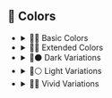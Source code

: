 ## 🎨 Colors

- <details><summary>🎨🔴 Basic Colors</summary>

    | Keyword        | Example      |
    | ------------- |:-------------:|
	|White| <img src="https://github.com/willwulfken/MidJourney-Styles-and-Keywords/blob/main/MidJourney%20Styles%20(sphere)/Colors/Basic_Colors/sphere_White.png?raw=true" width="256" /> |
	|Light-Gray| <img src="https://github.com/willwulfken/MidJourney-Styles-and-Keywords/blob/main/MidJourney%20Styles%20(sphere)/Colors/Basic_Colors/sphere_Light-Gray.png?raw=true" width="256" /> |
	|Gray| <img src="https://github.com/willwulfken/MidJourney-Styles-and-Keywords/blob/main/MidJourney%20Styles%20(sphere)/Colors/Basic_Colors/sphere_Gray.png?raw=true" width="256" /> |
	|Dark-Gray| <img src="https://github.com/willwulfken/MidJourney-Styles-and-Keywords/blob/main/MidJourney%20Styles%20(sphere)/Colors/Basic_Colors/sphere_Dark-Gray.png?raw=true" width="256" /> |
	|Black| <img src="https://github.com/willwulfken/MidJourney-Styles-and-Keywords/blob/main/MidJourney%20Styles%20(sphere)/Colors/Basic_Colors/sphere_Black.png?raw=true" width="256" /> |
	|Brown| <img src="https://github.com/willwulfken/MidJourney-Styles-and-Keywords/blob/main/MidJourney%20Styles%20(sphere)/Colors/Basic_Colors/sphere_Brown.png?raw=true" width="256" /> |
	|Maroon| <img src="https://github.com/willwulfken/MidJourney-Styles-and-Keywords/blob/main/MidJourney%20Styles%20(sphere)/Colors/Basic_Colors/sphere_Maroon.png?raw=true" width="256" /> |
	|Red| <img src="https://github.com/willwulfken/MidJourney-Styles-and-Keywords/blob/main/MidJourney%20Styles%20(sphere)/Colors/Basic_Colors/sphere_Red.png?raw=true" width="256" /> |
	|Orange| <img src="https://github.com/willwulfken/MidJourney-Styles-and-Keywords/blob/main/MidJourney%20Styles%20(sphere)/Colors/Basic_Colors/sphere_Orange.png?raw=true" width="256" /> |
	|Yellow| <img src="https://github.com/willwulfken/MidJourney-Styles-and-Keywords/blob/main/MidJourney%20Styles%20(sphere)/Colors/Basic_Colors/sphere_Yellow.png?raw=true" width="256" /> |
	|Lime| <img src="https://github.com/willwulfken/MidJourney-Styles-and-Keywords/blob/main/MidJourney%20Styles%20(sphere)/Colors/Basic_Colors/sphere_Lime.png?raw=true" width="256" /> |
	|Green| <img src="https://github.com/willwulfken/MidJourney-Styles-and-Keywords/blob/main/MidJourney%20Styles%20(sphere)/Colors/Basic_Colors/sphere_Green.png?raw=true" width="256" /> |
	|Cyan| <img src="https://github.com/willwulfken/MidJourney-Styles-and-Keywords/blob/main/MidJourney%20Styles%20(sphere)/Colors/Basic_Colors/sphere_Cyan.png?raw=true" width="256" /> |
	|Teal| <img src="https://github.com/willwulfken/MidJourney-Styles-and-Keywords/blob/main/MidJourney%20Styles%20(sphere)/Colors/Basic_Colors/sphere_Teal.png?raw=true" width="256" /> |
	|Blue| <img src="https://github.com/willwulfken/MidJourney-Styles-and-Keywords/blob/main/MidJourney%20Styles%20(sphere)/Colors/Basic_Colors/sphere_Blue.png?raw=true" width="256" /> |
	|Indigo| <img src="https://github.com/willwulfken/MidJourney-Styles-and-Keywords/blob/main/MidJourney%20Styles%20(sphere)/Colors/Basic_Colors/sphere_Indigo.png?raw=true" width="256" /> |
	|Purple| <img src="https://github.com/willwulfken/MidJourney-Styles-and-Keywords/blob/main/MidJourney%20Styles%20(sphere)/Colors/Basic_Colors/sphere_Purple.png?raw=true" width="256" /> |
	|Violet| <img src="https://github.com/willwulfken/MidJourney-Styles-and-Keywords/blob/main/MidJourney%20Styles%20(sphere)/Colors/Basic_Colors/sphere_Violet.png?raw=true" width="256" /> |
	|Fuchsia| <img src="https://github.com/willwulfken/MidJourney-Styles-and-Keywords/blob/main/MidJourney%20Styles%20(sphere)/Colors/Basic_Colors/sphere_Fuchsia.png?raw=true" width="256" /> |
	|Magenta| <img src="https://github.com/willwulfken/MidJourney-Styles-and-Keywords/blob/main/MidJourney%20Styles%20(sphere)/Colors/Basic_Colors/sphere_Magenta.png?raw=true" width="256" /> |
	|Pink| <img src="https://github.com/willwulfken/MidJourney-Styles-and-Keywords/blob/main/MidJourney%20Styles%20(sphere)/Colors/Basic_Colors/sphere_Pink.png?raw=true" width="256" /> |

    </details>


- <details><summary>🎨🔵 Extended Colors</summary>

    | Keyword        | Example      |
    | ------------- |:-------------:|
	|Tan| <img src="https://github.com/willwulfken/MidJourney-Styles-and-Keywords/blob/main/MidJourney%20Styles%20(sphere)/Colors/Extended_Colors/sphere_Tan.png?raw=true" width="256" /> |
	|Beige| <img src="https://github.com/willwulfken/MidJourney-Styles-and-Keywords/blob/main/MidJourney%20Styles%20(sphere)/Colors/Extended_Colors/sphere_Beige.png?raw=true" width="256" /> |
	|Scarlet| <img src="https://github.com/willwulfken/MidJourney-Styles-and-Keywords/blob/main/MidJourney%20Styles%20(sphere)/Colors/Extended_Colors/sphere_Scarlet.png?raw=true" width="256" /> |
	|Olive-Green| <img src="https://github.com/willwulfken/MidJourney-Styles-and-Keywords/blob/main/MidJourney%20Styles%20(sphere)/Colors/Extended_Colors/sphere_Olive-Green.png?raw=true" width="256" /> |
	|Chartreuse| <img src="https://github.com/willwulfken/MidJourney-Styles-and-Keywords/blob/main/MidJourney%20Styles%20(sphere)/Colors/Extended_Colors/sphere_Chartreuse.png?raw=true" width="256" /> |
	|Turquoise| <img src="https://github.com/willwulfken/MidJourney-Styles-and-Keywords/blob/main/MidJourney%20Styles%20(sphere)/Colors/Extended_Colors/sphere_Turquoise.png?raw=true" width="256" /> |
	|Aqua| <img src="https://github.com/willwulfken/MidJourney-Styles-and-Keywords/blob/main/MidJourney%20Styles%20(sphere)/Colors/Extended_Colors/sphere_Aqua.png?raw=true" width="256" /> |
	|Azure| <img src="https://github.com/willwulfken/MidJourney-Styles-and-Keywords/blob/main/MidJourney%20Styles%20(sphere)/Colors/Extended_Colors/sphere_Azure.png?raw=true" width="256" /> |

    </details>


- <details><summary>🎨⚫ Dark Variations</summary>

    | Keyword        | Example      |
    | ------------- |:-------------:|
	|Dark-White| <img src="https://github.com/willwulfken/MidJourney-Styles-and-Keywords/blob/main/MidJourney%20Styles%20(sphere)/Colors/Dark_Colors/sphere_Dark-White.png?raw=true" width="256" /> |
	|Dark-Brown| <img src="https://github.com/willwulfken/MidJourney-Styles-and-Keywords/blob/main/MidJourney%20Styles%20(sphere)/Colors/Dark_Colors/sphere_Dark-Brown.png?raw=true" width="256" /> |
	|Dark-Maroon| <img src="https://github.com/willwulfken/MidJourney-Styles-and-Keywords/blob/main/MidJourney%20Styles%20(sphere)/Colors/Dark_Colors/sphere_Dark-Maroon.png?raw=true" width="256" /> |
	|Dark-Red| <img src="https://github.com/willwulfken/MidJourney-Styles-and-Keywords/blob/main/MidJourney%20Styles%20(sphere)/Colors/Dark_Colors/sphere_Dark-Red.png?raw=true" width="256" /> |
	|Dark-Orange| <img src="https://github.com/willwulfken/MidJourney-Styles-and-Keywords/blob/main/MidJourney%20Styles%20(sphere)/Colors/Dark_Colors/sphere_Dark-Orange.png?raw=true" width="256" /> |
	|Dark-Yellow| <img src="https://github.com/willwulfken/MidJourney-Styles-and-Keywords/blob/main/MidJourney%20Styles%20(sphere)/Colors/Dark_Colors/sphere_Dark-Yellow.png?raw=true" width="256" /> |
	|Dark-Lime| <img src="https://github.com/willwulfken/MidJourney-Styles-and-Keywords/blob/main/MidJourney%20Styles%20(sphere)/Colors/Dark_Colors/sphere_Dark-Lime.png?raw=true" width="256" /> |
	|Dark-Green| <img src="https://github.com/willwulfken/MidJourney-Styles-and-Keywords/blob/main/MidJourney%20Styles%20(sphere)/Colors/Dark_Colors/sphere_Dark-Green.png?raw=true" width="256" /> |
	|Dark-Cyan| <img src="https://github.com/willwulfken/MidJourney-Styles-and-Keywords/blob/main/MidJourney%20Styles%20(sphere)/Colors/Dark_Colors/sphere_Dark-Cyan.png?raw=true" width="256" /> |
	|Dark-Blue| <img src="https://github.com/willwulfken/MidJourney-Styles-and-Keywords/blob/main/MidJourney%20Styles%20(sphere)/Colors/Dark_Colors/sphere_Dark-Blue.png?raw=true" width="256" /> |
	|Dark-Purple| <img src="https://github.com/willwulfken/MidJourney-Styles-and-Keywords/blob/main/MidJourney%20Styles%20(sphere)/Colors/Dark_Colors/sphere_Dark-Purple.png?raw=true" width="256" /> |
	|Dark-Magenta| <img src="https://github.com/willwulfken/MidJourney-Styles-and-Keywords/blob/main/MidJourney%20Styles%20(sphere)/Colors/Dark_Colors/sphere_Dark-Magenta.png?raw=true" width="256" /> |
	|Dark-Pink| <img src="https://github.com/willwulfken/MidJourney-Styles-and-Keywords/blob/main/MidJourney%20Styles%20(sphere)/Colors/Dark_Colors/sphere_Dark-Pink.png?raw=true" width="256" /> |

    </details>


- <details><summary>🎨⚪ Light Variations</summary>

    | Keyword        | Example      |
    | ------------- |:-------------:|
	|Light-Black| <img src="https://github.com/willwulfken/MidJourney-Styles-and-Keywords/blob/main/MidJourney%20Styles%20(sphere)/Colors/Light_Colors/sphere_Light-Black.png?raw=true" width="256" /> |
	|Light-Brown| <img src="https://github.com/willwulfken/MidJourney-Styles-and-Keywords/blob/main/MidJourney%20Styles%20(sphere)/Colors/Light_Colors/sphere_Light-Brown.png?raw=true" width="256" /> |
	|Light-Maroon| <img src="https://github.com/willwulfken/MidJourney-Styles-and-Keywords/blob/main/MidJourney%20Styles%20(sphere)/Colors/Light_Colors/sphere_Light-Maroon.png?raw=true" width="256" /> |
	|Light-Red| <img src="https://github.com/willwulfken/MidJourney-Styles-and-Keywords/blob/main/MidJourney%20Styles%20(sphere)/Colors/Light_Colors/sphere_Light-Red.png?raw=true" width="256" /> |
	|Light-Orange| <img src="https://github.com/willwulfken/MidJourney-Styles-and-Keywords/blob/main/MidJourney%20Styles%20(sphere)/Colors/Light_Colors/sphere_Light-Orange.png?raw=true" width="256" /> |
	|Light-Yellow| <img src="https://github.com/willwulfken/MidJourney-Styles-and-Keywords/blob/main/MidJourney%20Styles%20(sphere)/Colors/Light_Colors/sphere_Light-Yellow.png?raw=true" width="256" /> |
	|Light-Lime| <img src="https://github.com/willwulfken/MidJourney-Styles-and-Keywords/blob/main/MidJourney%20Styles%20(sphere)/Colors/Light_Colors/sphere_Light-Lime.png?raw=true" width="256" /> |
	|Light-Green| <img src="https://github.com/willwulfken/MidJourney-Styles-and-Keywords/blob/main/MidJourney%20Styles%20(sphere)/Colors/Light_Colors/sphere_Light-Green.png?raw=true" width="256" /> |
	|Light-Cyan| <img src="https://github.com/willwulfken/MidJourney-Styles-and-Keywords/blob/main/MidJourney%20Styles%20(sphere)/Colors/Light_Colors/sphere_Light-Cyan.png?raw=true" width="256" /> |
	|Light-Blue| <img src="https://github.com/willwulfken/MidJourney-Styles-and-Keywords/blob/main/MidJourney%20Styles%20(sphere)/Colors/Light_Colors/sphere_Light-Blue.png?raw=true" width="256" /> |
	|Light-Purple| <img src="https://github.com/willwulfken/MidJourney-Styles-and-Keywords/blob/main/MidJourney%20Styles%20(sphere)/Colors/Light_Colors/sphere_Light-Purple.png?raw=true" width="256" /> |
	|Light-Magenta| <img src="https://github.com/willwulfken/MidJourney-Styles-and-Keywords/blob/main/MidJourney%20Styles%20(sphere)/Colors/Light_Colors/sphere_Light-Magenta.png?raw=true" width="256" /> |
	|Light-Pink| <img src="https://github.com/willwulfken/MidJourney-Styles-and-Keywords/blob/main/MidJourney%20Styles%20(sphere)/Colors/Light_Colors/sphere_Light-Pink.png?raw=true" width="256" /> |

    </details>


- <details><summary>🎨🔶 Vivid Variations</summary>

    | Keyword        | Example      |
    | ------------- |:-------------:|
	|Vivid-Brown| <img src="https://github.com/willwulfken/MidJourney-Styles-and-Keywords/blob/main/MidJourney%20Styles%20(sphere)/Colors/Vivid_Colors/sphere_Vivid-Brown.png?raw=true" width="256" /> |
	|Vivid-Maroon| <img src="https://github.com/willwulfken/MidJourney-Styles-and-Keywords/blob/main/MidJourney%20Styles%20(sphere)/Colors/Vivid_Colors/sphere_Vivid-Maroon.png?raw=true" width="256" /> |
	|Vivid-Red| <img src="https://github.com/willwulfken/MidJourney-Styles-and-Keywords/blob/main/MidJourney%20Styles%20(sphere)/Colors/Vivid_Colors/sphere_Vivid-Red.png?raw=true" width="256" /> |
	|Vivid-Orange| <img src="https://github.com/willwulfken/MidJourney-Styles-and-Keywords/blob/main/MidJourney%20Styles%20(sphere)/Colors/Vivid_Colors/sphere_Vivid-Orange.png?raw=true" width="256" /> |
	|Vivid-Yellow| <img src="https://github.com/willwulfken/MidJourney-Styles-and-Keywords/blob/main/MidJourney%20Styles%20(sphere)/Colors/Vivid_Colors/sphere_Vivid-Yellow.png?raw=true" width="256" /> |
	|Vivid-Lime| <img src="https://github.com/willwulfken/MidJourney-Styles-and-Keywords/blob/main/MidJourney%20Styles%20(sphere)/Colors/Vivid_Colors/sphere_Vivid-Lime.png?raw=true" width="256" /> |
	|Vivid-Green| <img src="https://github.com/willwulfken/MidJourney-Styles-and-Keywords/blob/main/MidJourney%20Styles%20(sphere)/Colors/Vivid_Colors/sphere_Vivid-Green.png?raw=true" width="256" /> |
	|Vivid-Cyan| <img src="https://github.com/willwulfken/MidJourney-Styles-and-Keywords/blob/main/MidJourney%20Styles%20(sphere)/Colors/Vivid_Colors/sphere_Vivid-Cyan.png?raw=true" width="256" /> |
	|Vivid-Blue| <img src="https://github.com/willwulfken/MidJourney-Styles-and-Keywords/blob/main/MidJourney%20Styles%20(sphere)/Colors/Vivid_Colors/sphere_Vivid-Blue.png?raw=true" width="256" /> |
	|Vivid-Purple| <img src="https://github.com/willwulfken/MidJourney-Styles-and-Keywords/blob/main/MidJourney%20Styles%20(sphere)/Colors/Vivid_Colors/sphere_Vivid-Purple.png?raw=true" width="256" /> |
	|Vivid-Magenta| <img src="https://github.com/willwulfken/MidJourney-Styles-and-Keywords/blob/main/MidJourney%20Styles%20(sphere)/Colors/Vivid_Colors/sphere_Vivid-Magenta.png?raw=true" width="256" /> |
	|Vivid-Pink| <img src="https://github.com/willwulfken/MidJourney-Styles-and-Keywords/blob/main/MidJourney%20Styles%20(sphere)/Colors/Vivid_Colors/sphere_Vivid-Pink.png?raw=true" width="256" /> |

    </details>